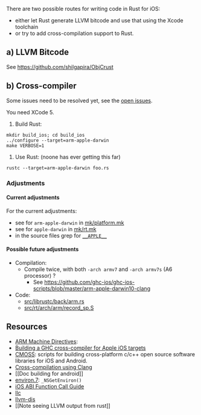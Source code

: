 There are two possible routes for writing code in Rust for iOS:
* either let Rust generate LLVM bitcode and use that using the Xcode toolchain
* or try to add cross-compilation support to Rust.

## a) LLVM Bitcode

See https://github.com/shilgapira/ObjCrust

## b) Cross-compiler

Some issues need to be resolved yet, see the [open issues](https://github.com/mozilla/rust/issues?labels=A-iOS&milestone=13&page=1&state=open).

You need XCode 5.

1. Build Rust:
```
mkdir build_ios; cd build_ios
../configure --target=arm-apple-darwin
make VERBOSE=1
```

1. Use Rust:
(noone has ever getting this far)
```
rustc --target=arm-apple-darwin foo.rs
```

### Adjustments

#### Current adjustments

For the current adjustments:
* see for ```arm-apple-darwin``` in [mk/platform.mk](https://github.com/mozilla/rust/blob/master/mk/platform.mk)
* see for ```apple-darwin``` in [mk/rt.mk](https://github.com/mozilla/rust/blob/master/mk/rt.mk)
* in the source files grep for [```__APPLE__```](https://github.com/mozilla/rust/search?q=__APPLE__&ref=cmdform)

#### Possible future adjustments

* Compilation:
  * Compile twice, with both `-arch armv7` and `-arch armv7s` (A6 processor) ?
    * See https://github.com/ghc-ios/ghc-ios-scripts/blob/master/arm-apple-darwin10-clang
* Code:
  * [src/librustc/back/arm.rs](https://github.com/mozilla/rust/blob/master/src/librustc/back/arm.rs)
  * [src/rt/arch/arm/record_sp.S](https://github.com/mozilla/rust/blob/master/src/rt/arch/arm/record_sp.S)

## Resources

* [ARM Machine Directives](https://sourceware.org/binutils/docs/as/ARM-Directives.html):
* [Building a GHC cross-compiler for Apple iOS targets](http://ghc.haskell.org/trac/ghc/wiki/Building/CrossCompiling/iOS)
* [CMOSS](https://github.com/mevansam/cmoss/blob/master/build-ios/build-all.sh): scripts for building cross-platform c/c++ open source software libraries for iOS and Android.
* [Cross-compilation using Clang](http://clang.llvm.org/docs/CrossCompilation.html)
* [[Doc building for android]]
* [environ.7](https://developer.apple.com/library/mac/documentation/Darwin/Reference/ManPages/man7/environ.7.html): `_NSGetEnviron()`
* [iOS ABI Function Call Guide](https://developer.apple.com/library/ios/documentation/Xcode/Conceptual/iPhoneOSABIReference/Articles/ARMv6FunctionCallingConventions.html)
* [llc](http://llvm.org/docs/CommandGuide/llc.html)
* [llvm-dis](http://llvm.org/docs/CommandGuide/llvm-dis.html)
* [[Note seeing LLVM output from rust]]